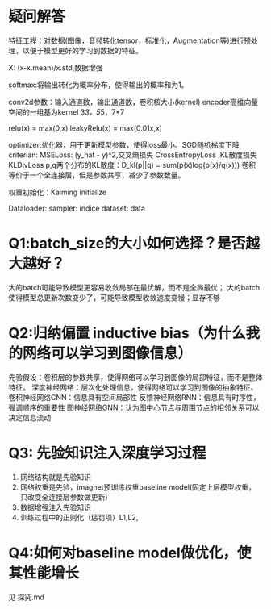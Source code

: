# 疑问解答
特征工程：对数据(图像，音频转化tensor，标准化，Augmentation等)进行预处理，以便于模型更好的学习到数据的特征。

X: (x-x.mean)/x.std,数据增强


softmax:将输出转化为概率分布，使得输出的概率和为1。

conv2d参数：输入通道数，输出通道数，卷积核大小(kernel)
encoder高维向量空间的一组基为kernel 3*3，5*5，7*7

relu(x) = max(0,x)
leakyRelu(x) = max(0.01x,x)

optimizer:优化器，用于更新模型参数，使得loss最小。SGD随机梯度下降
criterian: MSELoss: (y_hat - y)^2,交叉熵损失 CrossEntropyLoss ,KL散度损失 KLDivLoss
p,q两个分布的KL散度：D_kl(p||q) = sum(p(x)log(p(x)/q(x)))
卷积等价于一个全连接层，但是参数共享，减少了参数数量。

权重初始化：Kaiming initialize

Dataloader:
     sampler: indice
     dataset: data

# Q1:batch_size的大小如何选择？是否越大越好？
大的batch可能导致模型更容易收敛局部在最优解，而不是全局最优；
大的batch使得模型总更新次数变少了，可能导致模型收敛速度变慢；显存不够

# Q2:归纳偏置 inductive bias（为什么我的网络可以学习到图像信息）
先验假设：卷积层的参数共享，使得网络可以学习到图像的局部特征，而不是整体特征。
深度神经网络：层次化处理信息，使得网络可以学习到图像的抽象特征。
卷积神经网络CNN：信息具有空间局部性
反馈神经网络RNN：信息具有时序性，强调顺序的重要性
图神经网络GNN：认为图中心节点与周围节点的相邻关系可以决定信息流动

# Q3: 先验知识注入深度学习过程
1. 网络结构就是先验知识
2. 网络权重是先验，imagnet预训练权重baseline model(固定上层模型权重，只改变全连接层参数做更新)
3. 数据增强注入先验知识
4. 训练过程中的正则化（惩罚项）L1,L2,

# Q4:如何对baseline model做优化，使其性能增长
见 探究.md



